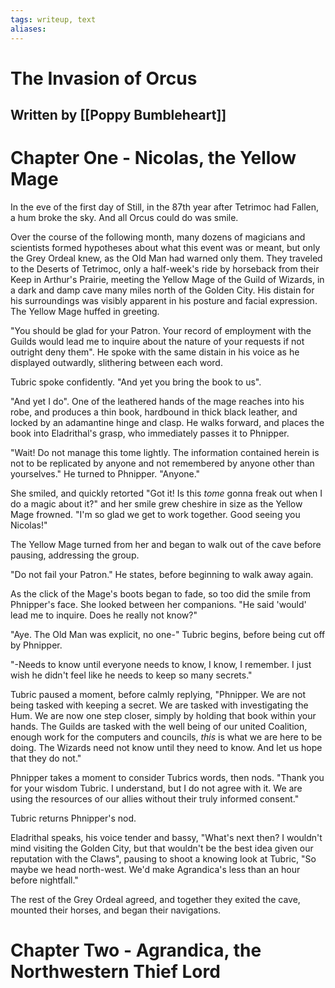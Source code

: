 ```yaml
---
tags: writeup, text
aliases:
---
```

# The Invasion of Orcus
## Written by [[Poppy Bumbleheart]]

# Chapter One - Nicolas, the Yellow Mage
In the eve of the first day of Still, in the 87th year after Tetrimoc had Fallen, a hum broke the sky. And all Orcus could do was smile.

Over the course of the following month, many dozens of magicians and scientists formed hypotheses about what this event was or meant, but only the Grey Ordeal knew, as the Old Man had warned only them. They traveled to the Deserts of Tetrimoc, only a half-week's ride by horseback from their Keep in Arthur's Prairie, meeting the Yellow Mage of the Guild of Wizards, in a dark and damp cave many miles north of the Golden City. His distain for his surroundings was visibly apparent in his posture and facial expression. The Yellow Mage huffed in greeting. 

"You should be glad for your Patron. Your record of employment with the Guilds would lead me to inquire about the nature of your requests if not outright deny them". He spoke with the same distain in his voice as he displayed outwardly, slithering between each word.

Tubric spoke confidently. "And yet you bring the book to us".

"And yet I do". One of the leathered hands of the mage reaches into his robe, and produces a thin book, hardbound in thick black leather, and locked by an adamantine hinge and clasp. He walks forward, and places the book into Eladrithal's grasp, who immediately passes it to Phnipper.

"Wait! Do not manage this tome lightly. The information contained herein is not to be replicated by anyone and not remembered by anyone other than yourselves." He turned to Phnipper. "Anyone."

She smiled, and quickly retorted "Got it! Is this *tome* gonna freak out when I do a magic about it?" and her smile grew cheshire in size as the Yellow Mage frowned. "I'm so glad we get to work together. Good seeing you Nicolas!"

The Yellow Mage turned from her and began to walk out of the cave before pausing, addressing the group.

"Do not fail your Patron." He states, before beginning to walk away again.

As the click of the Mage's boots began to fade, so too did the smile from Phnipper's face. She looked between her companions. "He said 'would' lead me to inquire. Does he really not know?"

"Aye. The Old Man was explicit, no one-" Tubric begins, before being cut off by Phnipper.

"-Needs to know until everyone needs to know, I know, I remember. I just wish he didn't feel like he needs to keep so many secrets."

Tubric paused a moment, before calmly replying, "Phnipper. We are not being tasked with keeping a secret. We are tasked with investigating the Hum. We are now one step closer, simply by holding that book within your hands. The Guilds are tasked with the well being of our united Coalition, enough work for the computers and councils, *this* is what we are here to be doing. The Wizards need not know until they need to know. And let us hope that they do not."

Phnipper takes a moment to consider Tubrics words, then nods. "Thank you for your wisdom Tubric. I understand, but I do not agree with it. We are using the resources of our allies without their truly informed consent."

Tubric returns Phnipper's nod.

Eladrithal speaks, his voice tender and bassy, "What's next then? I wouldn't mind visiting the Golden City, but that wouldn't be the best idea given our reputation with the Claws", pausing to shoot a knowing look at Tubric, "So maybe we head north-west. We'd make Agrandica's less than an hour before nightfall." 

The rest of the Grey Ordeal agreed, and together they exited the cave, mounted their horses, and began their navigations.

# Chapter Two - Agrandica, the Northwestern Thief Lord